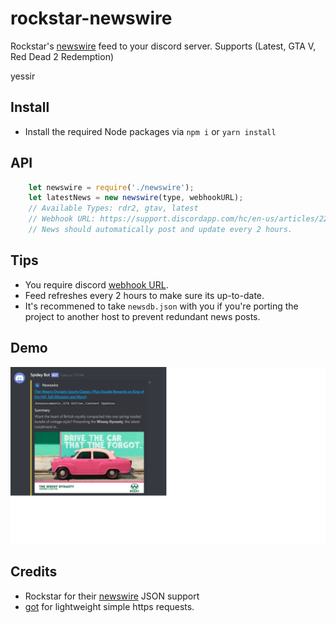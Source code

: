 # rockstar-newswire
Rockstar's [newswire](https://www.rockstargames.com/newswire) feed to your discord server. Supports (Latest, GTA V, Red Dead 2 Redemption)

yessir

## Install
- Install the required Node packages via `npm i` or `yarn install`

## API

```js
    let newswire = require('./newswire');
    let latestNews = new newswire(type, webhookURL);
    // Available Types: rdr2, gtav, latest
    // Webhook URL: https://support.discordapp.com/hc/en-us/articles/228383668-Intro-to-Webhooks
    // News should automatically post and update every 2 hours.
```

## Tips
- You require discord [webhook URL](https://support.discordapp.com/hc/en-us/articles/228383668-Intro-to-Webhooks).
- Feed refreshes every 2 hours to make sure its up-to-date.
- It's recommened to take `newsdb.json` with you if you're porting the project to another host to prevent redundant news posts.

## Demo
![](./demo.png "Example of news feed.")

## Credits
- Rockstar for their [newswire](https://www.rockstargames.com/newswire) JSON support
- [got](https://www.npmjs.com/package/got) for lightweight simple https requests.
